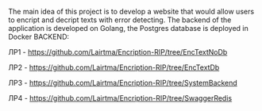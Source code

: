 The main idea of this project is to develop a website that would allow users to encript and decript texts with error detecting. The backend of the application is developed on Golang, the Postgres database is deployed in Docker
BACKEND:

ЛР1 - https://github.com/Lairtma/Encription-RIP/tree/EncTextNoDb

ЛР2 - https://github.com/Lairtma/Encription-RIP/tree/EncTextDb

ЛР3 - https://github.com/Lairtma/Encription-RIP/tree/SystemBackend

ЛР4 - https://github.com/Lairtma/Encription-RIP/tree/SwaggerRedis
